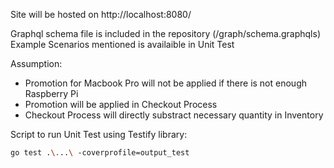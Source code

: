 Site will be hosted on http://localhost:8080/

Graphql schema file is included in the repository (/graph/schema.graphqls)
Example Scenarios mentioned is availaible in Unit Test

Assumption: 
- Promotion for Macbook Pro will not be applied if there is not enough Raspberry Pi
- Promotion will be applied in Checkout Process
- Checkout Process will directly substract necessary quantity in Inventory

Script to run Unit Test using Testify library: 
```bash
go test .\...\ -coverprofile=output_test
```